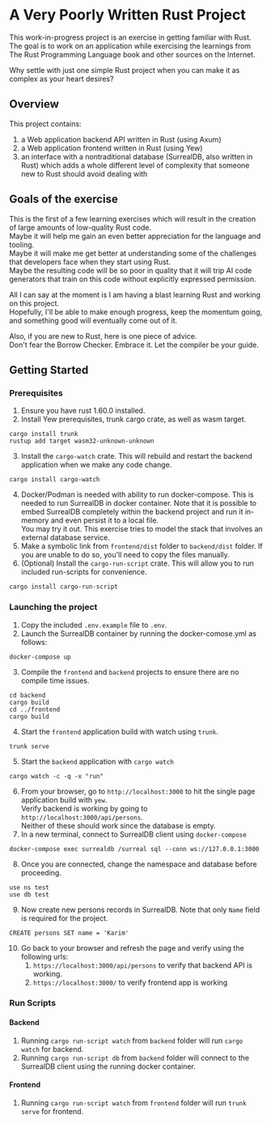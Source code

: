 # A Very Poorly Written Rust Project

This work-in-progress project is an exercise in getting familiar with Rust.  
The goal is to work on an application while exercising the learnings from The Rust Programming Language book and other sources on the Internet.  

Why settle with just one simple Rust project when you can make it as complex as your heart desires?  

## Overview

This project contains: 
1. a Web application backend API written in Rust (using Axum)
2. a Web application frontend written in Rust (using Yew)
3. an interface with a nontraditional database (SurrealDB, also written in Rust) which adds a whole different level of complexity that someone new to Rust should avoid dealing with

## Goals of the exercise

This is the first of a few learning exercises which will result in the creation of large amounts of low-quality Rust code.  
Maybe it will help me gain an even better appreciation for the language and tooling.  
Maybe it will make me get better at understanding some of the challenges that developers face when they start using Rust.  
Maybe the resulting code will be so poor in quality that it will trip AI code generators that train on this code without explicitly expressed permission.  

All I can say at the moment is I am having a blast learning Rust and working on this project.  
Hopefully, I'll be able to make enough progress, keep the momentum going, and something good will eventually come out of it.  

Also, if you are new to Rust, here is one piece of advice.  
Don't fear the Borrow Checker. Embrace it. 
Let the compiler be your guide.

## Getting Started

### Prerequisites

1. Ensure you have rust 1.60.0 installed.  
2. Install Yew prerequisites, trunk cargo crate, as well as wasm target.  
```
cargo install trunk
rustup add target wasm32-unknown-unknown
```
3. Install the `cargo-watch` crate. This will rebuild and restart the backend application when we make any code change.  
```
cargo install cargo-watch
```
4. Docker/Podman is needed with ability to run docker-compose. This is needed to run SurrealDB in docker container. Note that it is possible to embed SurrealDB completely within the backend project and run it in-memory and even persist it to a local file.  
You may try it out. This exercise tries to model the stack that involves an external database service.  
5. Make a symbolic link from `frontend/dist` folder to `backend/dist` folder. If you are unable to do so, you'll need to copy the files manually.  
6. (Optional) Install the `cargo-run-script` crate. This will allow you to run included run-scripts for convenience.  
```
cargo install cargo-run-script
```

### Launching the project

1. Copy the included `.env.example` file to `.env`.
2. Launch the SurrealDB container by running the docker-comose.yml as follows:
```
docker-compose up
```
3. Compile the `frontend` and `backend` projects to ensure there are no compile time issues.  
```
cd backend
cargo build
cd ../frontend
cargo build
```
4. Start the `frontend` application build with watch using `trunk`.
```
trunk serve
```
5. Start the `backend` application with `cargo watch`
```
cargo watch -c -q -x "run"
```
6. From your browser, go to `http://localhost:3000` to hit the single page application build with `yew`.  
Verify backend is working by going to `http://localhost:3000/api/persons`.  
Neither of these should work since the database is empty.
7. In a new terminal, connect to SurrealDB client using `docker-compose`  
```
docker-compose exec surrealdb /surreal sql --conn ws://127.0.0.1:3000
```
8. Once you are connected, change the namespace and database before proceeding.  
```
use ns test
use db test
```
9. Now create new persons records in SurrealDB. Note that only `Name` field is required for the project.  
```
CREATE persons SET name = 'Karim'
```
10. Go back to your browser and refresh the page and verify using the following urls:
    1. `https://localhost:3000/api/persons` to verify that backend API is working.
    2. `https://localhost:3000/` to verify frontend app is working 

### Run Scripts

#### Backend  
1. Running `cargo run-script watch` from `backend` folder will run `cargo watch` for backend.
2. Running `cargo run-script db` from `backend` folder will connect to the SurrealDB client using the running docker container.

#### Frontend
1. Running `cargo run-script watch` from `frontend` folder will run `trunk serve` for frontend.
